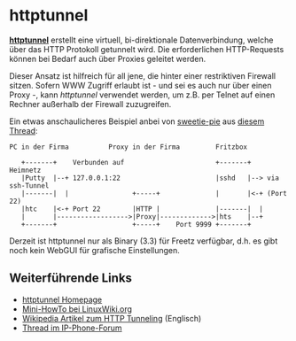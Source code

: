 httptunnel
==========

**[httptunnel](http://www.nocrew.org/software/httptunnel.html)**
erstellt eine virtuell, bi-direktionale Datenverbindung, welche über das
HTTP Protokoll getunnelt wird. Die erforderlichen HTTP-Requests können
bei Bedarf auch über Proxies geleitet werden.

Dieser Ansatz ist hilfreich für all jene, die hinter einer restriktiven
Firewall sitzen. Sofern WWW Zugriff erlaubt ist - und sei es auch nur
über einen Proxy -, kann *httptunnel* verwendet werden, um z.B. per
Telnet auf einen Rechner außerhalb der Firewall zuzugreifen.

Ein etwas anschaulicheres Beispiel anbei von
[sweetie-pie](http://www.ip-phone-forum.de/member.php?u=62645)
aus [diesem
Thread](http://www.ip-phone-forum.de/showthread.php?p=536622#post536622):

```
PC in der Firma          Proxy in der Firma         Fritzbox

   +-------+    Verbunden auf                       +-------+    Heimnetz
   |Putty  |--+ 127.0.0.1:22                        |sshd   |--> via ssh-Tunnel
   |-------|  |                +-----+              |       |<-+ (Port 22)
   |htc    |<-+ Port 22        |HTTP |              |-------|  |
   |       |------------------>|Proxy|------------->|hts    |--+
   +-------+                   +-----+    Port 9999 +-------+
```

Derzeit ist httptunnel nur als Binary (3.3) für Freetz verfügbar, d.h.
es gibt noch kein WebGUI für grafische Einstellungen.

Weiterführende Links
--------------------

-   [httptunnel
    Homepage](http://www.nocrew.org/software/httptunnel.html)
-   [Mini-HowTo bei
    LinuxWiki.org](http://linuxwiki.org/HttpTunnel)
-   [Wikipedia Artikel zum HTTP
    Tunneling](http://en.wikipedia.org/wiki/HTTP_tunnel)
    (Englisch)
-   [Thread im
    IP-Phone-Forum](http://www.ip-phone-forum.de/showthread.php?t=167980)

